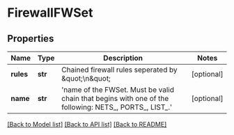 # FirewallFWSet

## Properties
Name | Type | Description | Notes
------------ | ------------- | ------------- | -------------
**rules** | **str** | Chained firewall rules seperated by \&quot;\\n\&quot; | [optional] 
**name** | **str** | &#39;name of the FWSet. Must be valid chain that begins with one of the following: NETS_, PORTS_, LIST_.&#39;   | [optional] 

[[Back to Model list]](../README.md#documentation-for-models) [[Back to API list]](../README.md#documentation-for-api-endpoints) [[Back to README]](../README.md)


